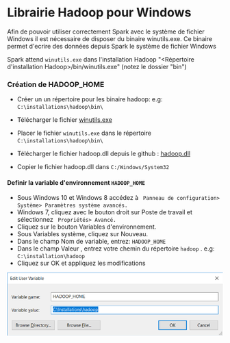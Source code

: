 # Librairie Hadoop pour Windows

Afin de pouvoir utiliser correctement Spark avec le système de fichier Windows il est nécessaire de disposer du binaire winutils.exe.
Ce binaire permet d'ecrire des données depuis Spark le système de fichier Windows

Spark attend ```winutils.exe``` dans l'installation Hadoop "<Répertoire d'installation Hadoop>/bin/winutils.exe" (notez le dossier "bin")

### Création de HADOOP_HOME

- Créer un un répertoire pour les binaire hadoop: e.g: ```C:\installations\hadoop\bin\```
- Télécharger le fichier [winutils.exe](https://github.com/yacineab/ESGI-spark-core/blob/master/hadoop/bin/winutils.exe "hadoop home")
- Placer le fichier ```winutils.exe``` dans le répertoire ```C:\installations\hadoop\bin\```

- Télécharger le fichier hadoop.dll depuis le github : [hadoop.dll](https://github.com/yacineab/ESGI-spark-core/blob/master/hadoop/bin/hadoop.dll "Download Hadoop.dll")  
-	Copier le fichier hadoop.dll dans `C:/Windows/System32`



#### Definir la variable d'environnement ```HADOOP_HOME```

- Sous Windows 10 et Windows 8 accédez à ``` Panneau de configuration> Système> Paramètres système avancés.```
- Windows 7, cliquez avec le bouton droit sur Poste de travail et sélectionnez ``` Propriétés> Avancé.```
- Cliquez sur le bouton Variables d'environnement.
- Sous Variables système, cliquez sur Nouveau.
- Dans le champ Nom de variable, entrez: ```HADOOP_HOME ```
- Dans le champ Valeur , entrez votre chemin du répertoire ```hadoop``` . e.g: ```C:\installation\hadoop```
- Cliquez sur OK et appliquez les modifications 

![Variables Environnement](https://github.com/yacineab/ESGI-spark-core/blob/master/hadoop/vehadoop.png)

